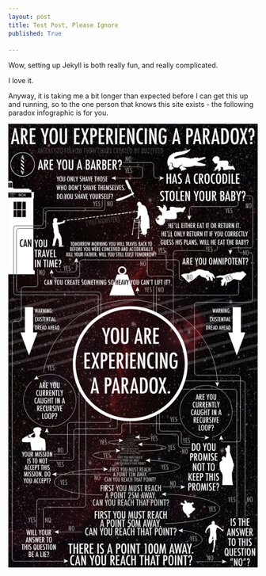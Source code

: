 ```yaml
---
layout: post
title: Test Post, Please Ignore
published: True

---
```



<p>Wow, setting up Jekyll is both really fun, and really complicated.</p>
<p>I love it.</p>
<p>Anyway, it is taking me a bit longer than expected before I can get this up and running, so to the one person that knows this site exists - the following paradox infographic is for you.</p>

<img src="/assets/images/para_info.jpg" alt="This sentence is forever false." style="max-width:100%;height:auto;">